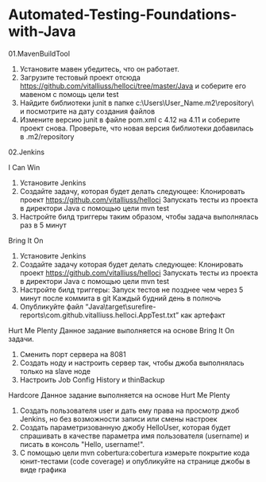 # Automated-Testing-Foundations-with-Java

01.MavenBuildTool

1) Установите мавен убедитесь, что он работает.
2) Загрузите тестовый проект отсюда https://github.com/vitalliuss/helloci/tree/master/Java  и соберите его мавеном с помощь цели test
3) Найдите библиотеки junit в папке c:\Users\User_Name\.m2\repository\ и посмотрите на дату создания файлов
4) Измените версию junit в файле pom.xml c 4.12 на 4.11 и соберите проект снова. Проверьте, что новая версия библиотеки добавилась в .m2/repository

02.Jenkins

I Can Win 
1. Установите Jenkins
2. Создайте задачу, которая будет делать следующее:
Клонировать проект https://github.com/vitalliuss/helloci
Запускать тесты из проекта в директори Java с помощью цели mvn test
3. Настройте билд триггеры таким образом, чтобы задача выполнялась раз в 5 минут

Bring It On 
1. Установите Jenkins
2. Создайте задачу которая будет делать следующее:
Клонировать проект https://github.com/vitalliuss/helloci
Запускать тесты из проекта в директори Java с помощью цели mvn test
3. Настройте билд триггеры:
Запуск тестов не позднее чем через 5 минут после коммита в git
Каждый будний день в полночь
4. Опубликуйте файл “Java\target\surefire-reports\com.github.vitalliuss.helloci.AppTest.txt” как артефакт

Hurt Me Plenty 
Данное задание выполняется на основе Bring It On задачи.
1. Сменить порт сервера на 8081
2. Создать ноду и настроить сервер так, чтобы джоба выполнялась только на slave ноде
3. Настроить Job Config History и thinBackup

Hardcore 
Данное задание выполняется на основе Hurt Me Plenty
1. Создать пользователя user и дать ему права на просмотр джоб Jenkins, но без возможности записи или смены настроек
2. Создать параметризованную джобу HelloUser, которая будет спрашивать в качестве параметра имя пользователя (username) и писать в консоль "Hello, username!".
3. С помощью цели  mvn cobertura:cobertura измерьте покрытие кода юнит-тестами (code coverage) и опубликуйте на странице джобы в виде графика
